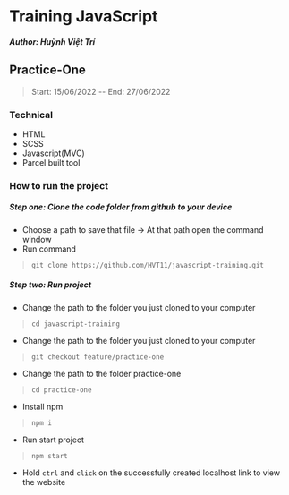 # Training JavaScript  
##### Author: Huỳnh Việt Trí  
## Practice-One
>Start: 15/06/2022 -- End: 27/06/2022
### Technical
- HTML
- SCSS
- Javascript(MVC)
- Parcel built tool
### How to run the project

##### Step one: **Clone the code folder from github to your device**
- Choose a path to save that file -> At that path open the command window  
- Run command 
>`git clone https://github.com/HVT11/javascript-training.git`  
##### Step two: **Run project**
- Change the path to the folder you just cloned to your computer 
>`cd javascript-training`
- Change the path to the folder you just cloned to your computer 
>`git checkout feature/practice-one`
- Change the path to the folder practice-one 
>`cd practice-one`
- Install npm
>`npm i`
- Run start project
> `npm start`
- Hold `ctrl` and `click` on the successfully created localhost link to view the website